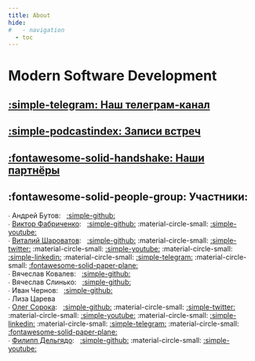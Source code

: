 ```yaml
---
title: About
hide:
#   - navigation
  - toc
---
```

# Modern Software Development

## [:simple-telegram: Наш телеграм-канал](https://t.me/modernsd)

## [:simple-podcastindex: Записи встреч](content/index.md)

## [:fontawesome-solid-handshake: Наши партнёры](partners/index.md)

## :fontawesome-solid-people-group: Участники:

∙ Андрей Бутов: &nbsp; [:simple-github:](https://github.com/abtv)  
∙ [Виктор Фабриченко](/content/category/victor-fabrichenko/): &nbsp; [:simple-github:](https://github.com/vfabr) :material-circle-small: [:simple-youtube:](https://www.youtube.com/results?search_query=%D0%92%D0%B8%D0%BA%D1%82%D0%BE%D1%80+%D0%A4%D0%B0%D0%B1%D1%80%D0%B8%D1%87%D0%B5%D0%BD%D0%BA%D0%BE)  
∙ [Виталий Шароватов](/content/category/vitaly-sharovatov/): &nbsp; [:simple-github:](https://github.com/sharovatov) :material-circle-small: [:simple-twitter:](https://twitter.com/vsharovatov1) :material-circle-small: [:simple-youtube:](https://youtube.com/playlist?list=PLFtS8Ah0wZvWS37oveJ0-D5K6V7GWUpqY&si=dbmZRCN0Fdpwlcm0) :material-circle-small: [:simple-linkedin:](https://www.linkedin.com/in/vsharovatov/) :material-circle-small: [:simple-telegram:](http://t.me/vitaly19842) :material-circle-small: [:fontawesome-solid-paper-plane:](https://t.me/vsharovatov)  
∙ Вячеслав Ковалев: &nbsp; [:simple-github:](https://github.com/materkey)  
∙ Вячеслав Слинько: &nbsp; [:simple-github:](https://github.com/vslinko)  
∙ Иван Чернов: &nbsp; [:simple-github:](https://github.com/vanadium23)  
∙ Лиза Царева  
∙ [Олег Сорока](/content/category/oleg-soroka/): &nbsp; [:simple-github:](https://github.com/40a) :material-circle-small: [:simple-twitter:](https://twitter.com/oleg40a) :material-circle-small: [:simple-youtube:](https://www.youtube.com/playlist?list=PL4vA46bkT2dJSWqHJEWIo3BbXaZERH7cn) :material-circle-small: [:simple-linkedin:](https://www.linkedin.com/in/olegsoroka/) :material-circle-small: [:simple-telegram:](https://t.me/oleg40a) :material-circle-small: [:fontawesome-solid-paper-plane:](https://t.me/modernsd)  
∙ [Филипп Дельгядо](/content/category/phillip-delgyado/): &nbsp; [:simple-github:](https://github.com/phillip-delgyado) :material-circle-small: [:simple-youtube:](https://www.youtube.com/results?search_query=%D0%A4%D0%B8%D0%BB%D0%B8%D0%BF%D0%BF+%D0%94%D0%B5%D0%BB%D1%8C%D0%B3%D1%8F%D0%B4%D0%BE)  
